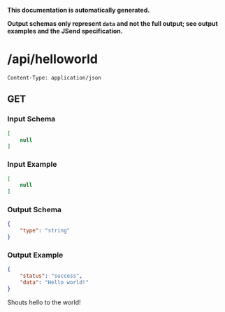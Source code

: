 **This documentation is automatically generated.**

**Output schemas only represent `data` and not the full output; see output examples and the JSend specification.**

# /api/helloworld

    Content-Type: application/json

## GET
### Input Schema
```json
[
    null
]
```

### Input Example
```json
[
    null
]
```

### Output Schema
```json
{
    "type": "string"
}
```

### Output Example
```json
{
    "status": "success", 
    "data": "Hello world!"
}
```


Shouts hello to the world!


